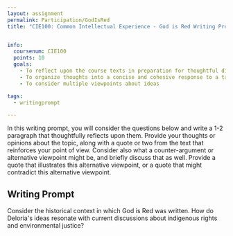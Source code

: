 ```yaml
---
layout: assignment
permalink: Participation/GodIsRed
title: "CIE100: Common Intellectual Experience - God is Red Writing Prompt"


info:
  coursenum: CIE100
  points: 10
  goals:
    - To reflect upon the course texts in preparation for thoughtful discussion
    - To organize thoughts into a concise and cohesive response to a targeted question
    - To consider multiple viewpoints about ideas

tags:
  - writingprompt

---
```


In this writing prompt, you will consider the questions below and write a 1-2 paragraph that thoughtfully reflects upon them.  Provide your thoughts or opinions about the topic, along with a quote or two from the text that reinforces your point of view.  Consider also what a counter-argument or alternative viewpoint might be, and briefly discuss that as well.  Provide a quote that illustrates this alternative viewpoint, or a quote that might contradict this alternative viewpoint.

## Writing Prompt

Consider the historical context in which God is Red was written. How do Deloria's ideas resonate with current discussions about indigenous rights and environmental justice?
